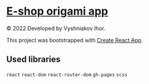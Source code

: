 # [E-shop origami app](https://ihorvyshniakov.github.io/e-origami-shop-app)

© 2022 Developed by Vyshniakov Ihor.

This project was bootstrapped with [Create React App](https://github.com/facebook/create-react-app).

## Used libraries

`react` `react-dom` `react-router-dom` `gh-pages` `scss`
